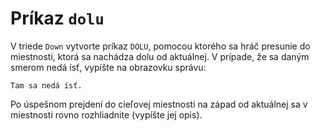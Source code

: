 # Príkaz `dolu`

V triede `Down` vytvorte príkaz `DOLU`, pomocou ktorého sa hráč presunie do miestnosti, ktorá sa nachádza dolu od
aktuálnej. V prípade, že sa daným smerom nedá ísť, vypíšte na obrazovku správu:

```
Tam sa nedá ísť.
```

Po úspešnom prejdení do cieľovej miestnosti na západ od aktuálnej sa v miestnosti rovno rozhliadnite (vypíšte jej opis).

```python

```
